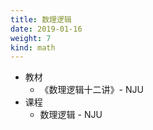 ```yaml
---
title: 数理逻辑
date: 2019-01-16
weight: 7
kind: math
---
```


* 教材
  * 《数理逻辑十二讲》- NJU
* 课程
  *  数理逻辑 - NJU
